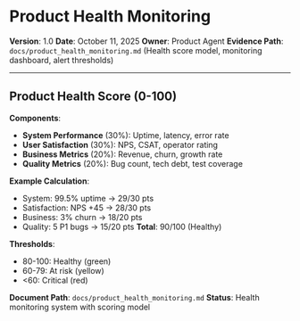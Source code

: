# Product Health Monitoring

**Version**: 1.0
**Date**: October 11, 2025
**Owner**: Product Agent
**Evidence Path**: `docs/product_health_monitoring.md` (Health score model, monitoring dashboard, alert thresholds)

---

## Product Health Score (0-100)

**Components**:

- **System Performance** (30%): Uptime, latency, error rate
- **User Satisfaction** (30%): NPS, CSAT, operator rating
- **Business Metrics** (20%): Revenue, churn, growth rate
- **Quality Metrics** (20%): Bug count, tech debt, test coverage

**Example Calculation**:

- System: 99.5% uptime → 29/30 pts
- Satisfaction: NPS +45 → 28/30 pts
- Business: 3% churn → 18/20 pts
- Quality: 5 P1 bugs → 15/20 pts
  **Total**: 90/100 (Healthy)

**Thresholds**:

- 80-100: Healthy (green)
- 60-79: At risk (yellow)
- <60: Critical (red)

**Document Path**: `docs/product_health_monitoring.md`
**Status**: Health monitoring system with scoring model
